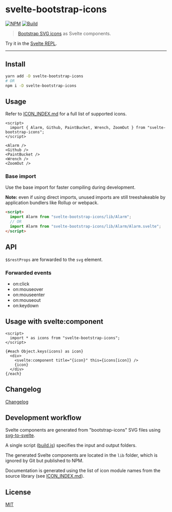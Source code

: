 # svelte-bootstrap-icons

[![NPM][npm]][npm-url]
[![Build][build]][build-badge]

> [Bootstrap SVG icons](https://github.com/twbs/icons) as Svelte components.

Try it in the [Svelte REPL](https://svelte.dev/repl/9a0e245df66248d59fadbbf007c06124?version=3.24.0).

<!-- REPO_URL -->

---

<!-- TOC -->

## Install

```bash
yarn add -D svelte-bootstrap-icons
# OR
npm i -D svelte-bootstrap-icons
```

## Usage

Refer to [ICON_INDEX.md](./ICON_INDEX.md) for a full list of supported icons.

<!-- prettier-ignore-start -->
```svelte
<script>
  import { Alarm, Github, PaintBucket, Wrench, ZoomOut } from "svelte-bootstrap-icons";
</script>

<Alarm />
<Github />
<PaintBucket />
<Wrench />
<ZoomOut />
```
<!-- prettier-ignore-end -->

### Base import

Use the base import for faster compiling during development.

**Note:** even if using direct imports, unused imports are still treeshakeable by application bundlers like Rollup or webpack.

```html
<script>
  import Alarm from "svelte-bootstrap-icons/lib/Alarm";
  // OR
  import Alarm from "svelte-bootstrap-icons/lib/Alarm/Alarm.svelte";
</script>
```

## API

`$$restProps` are forwarded to the `svg` element.

### Forwarded events

- on:click
- on:mouseover
- on:mouseenter
- on:mouseout
- on:keydown

## Usage with svelte:component

<!-- prettier-ignore-start -->
```svelte
<script>
  import * as icons from "svelte-bootstrap-icons";
</script>

{#each Object.keys(icons) as icon}
  <div>
    <svelte:component title="{icon}" this={icons[icon]} />
    {icon}
  </div>
{/each}
```
<!-- prettier-ignore-end -->

## Changelog

[Changelog](CHANGELOG.md)

## Development workflow

Svelte components are generated from "bootstrap-icons" SVG files using [svg-to-svelte](https://github.com/metonym/svg-to-svelte).

A single script ([build.js](build.js)) specifies the input and output folders.

The generated Svelte components are located in the `lib` folder, which is ignored by Git but published to NPM.

Documentation is generated using the list of icon module names from the source library (see [ICON_INDEX.md](./ICON_INDEX.md)).

## License

[MIT](LICENSE)

[npm]: https://img.shields.io/npm/v/svelte-bootstrap-icons.svg?color=%23ff3e00&style=for-the-badge
[npm-url]: https://npmjs.com/package/svelte-bootstrap-icons
[build]: https://img.shields.io/travis/com/metonym/svelte-bootstrap-icons?color=24a148&style=for-the-badge
[build-badge]: https://travis-ci.com/metonym/svelte-bootstrap-icons

